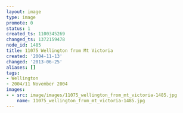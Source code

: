 ```yaml
---
layout: image
type: image
promote: 0
status: 1
created_ts: 1100345269
changed_ts: 1372159478
node_id: 1485
title: 11075 Wellington from Mt Victoria
created: '2004-11-13'
changed: '2013-06-25'
aliases: []
tags:
- Wellington
- 2004/11 November 2004
images:
- - src: image/images/11075_wellington_from_mt_victoria-1485.jpg
    name: 11075_wellington_from_mt_victoria-1485.jpg
---
```


